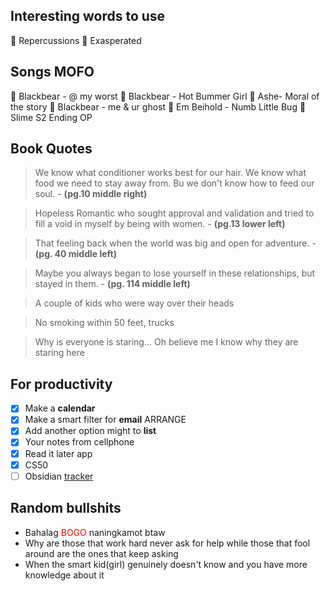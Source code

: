 ## Interesting words to use

💚  Repercussions
💚  Exasperated

## Songs MOFO

🎵  Blackbear - @ my worst
🎵  Blackbear - Hot Bummer Girl
🎵  Ashe- Moral of the story
🎵  Blackbear - me & ur ghost
🎵  Em Beihold - Numb Little Bug
🎵  Slime S2 Ending OP

## Book Quotes

> We know what conditioner works best for our hair. We know what food we need to stay away from. Bu we don't know how to feed our soul.
\- **(pg.10 middle right)**

> Hopeless Romantic who sought approval and validation and tried to fill a void in myself by being with women.
\- **(pg.13 lower left)**

> That feeling back when the world was big and open for adventure.
\- **(pg. 40 middle left)**

> Maybe you always began to lose yourself in these relationships, but stayed in them.
\- **(pg. 114 middle left)**

>A couple of kids who were way over their heads 

> No smoking within 50 feet, trucks

> Why is everyone is staring... Oh believe me I know why they are staring here

## For productivity

- [x] Make a **calendar**
- [x] Make a smart filter for **email** ARRANGE
- [x] Add another option might to **list**
- [x] Your notes from cellphone
- [x] Read it later app
- [x] CS50
- [ ] Obsidian [tracker](obsidian://open?vault=Main%20Hub&file=0outputMP4.mp4) 

## Random bullshits
- Bahalag <font style="color: red">BOGO</font> naningkamot btaw
- Why are those that work hard never ask for help while those that fool around are the ones that keep asking
- When the smart kid(girl) genuinely doesn't know and you have more knowledge about it